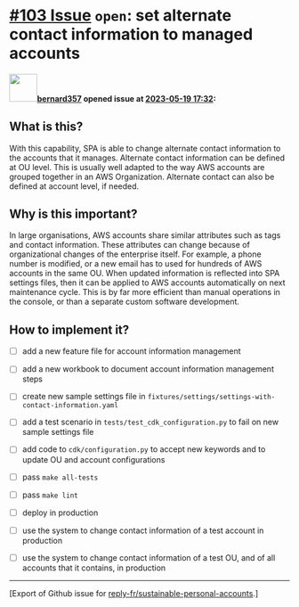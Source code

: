 # [\#103 Issue](https://github.com/reply-fr/sustainable-personal-accounts/issues/103) `open`: set alternate contact information to managed accounts

#### <img src="https://avatars.githubusercontent.com/u/235078?v=4" width="50">[bernard357](https://github.com/bernard357) opened issue at [2023-05-19 17:32](https://github.com/reply-fr/sustainable-personal-accounts/issues/103):

## What is this?
With this capability, SPA is able to change alternate contact information to the accounts that it manages. Alternate contact information can be defined at OU level. This is usually well adapted to the way AWS accounts are grouped together in an AWS Organization. Alternate contact can also be defined at account level, if needed.

## Why is this important?
In large organisations, AWS accounts share similar attributes such as tags and contact information. These attributes can change because of organizational changes of the enterprise itself. For example, a phone number is modified, or a new email has to used for hundreds of AWS accounts in the same OU. When updated information is reflected into SPA settings files, then it can be applied to AWS accounts automatically on next maintenance cycle. This is by far more efficient than manual operations in the console, or than a separate custom software development.

## How to implement it?

- [ ] add a new feature file for account information management
- [ ] add a new workbook to document account information management steps
- [ ] create new sample settings file in `fixtures/settings/settings-with-contact-information.yaml`
- [ ] add a test scenario in `tests/test_cdk_configuration.py` to fail on new sample settings file
- [ ] add code to `cdk/configuration.py` to accept new keywords and to update OU and account configurations
- [ ] pass `make all-tests`
- [ ] pass `make lint`
- [ ] deploy in production
- [ ] use the system to change contact information of a test account in production
- [ ] use the system to change contact information of a test OU, and of all accounts that it contains, in production




-------------------------------------------------------------------------------



[Export of Github issue for [reply-fr/sustainable-personal-accounts](https://github.com/reply-fr/sustainable-personal-accounts).]

